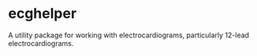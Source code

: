 # ecghelper

A utility package for working with electrocardiograms, particularly 12-lead electrocardiograms.
